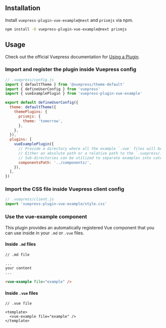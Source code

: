 ## Installation

Install `vuepress-plugin-vue-example@next` and `prismjs` via npm.

```bash
npm install -D vuepress-plugin-vue-example@next prismjs
```

## Usage

Check out the official Vuepress documentation for [Using a Plugin](https://vuepress.vuejs.org/plugin/using-a-plugin.html).

### Import and register the plugin inside Vuepress config

```javascript
// .vuepress/config.js
import { defaultTheme } from '@vuepress/theme-default'
import { defineUserConfig } from 'vuepress'
import { vueExamplePlugin } from 'vuepress-plugin-vue-example'

export default defineUserConfig({
  theme: defaultTheme({
    themePlugins: {
      prismjs: {
        theme: 'tomorrow',
      },
    },
  }),
  plugins: [
    vueExamplePlugin({
      // Provide a directory where all the example `.vue` files will be stored.
      // Either an absolute path or a relative path to the `.vuepress/.temp` directory can be used.
      // Sub-directories can be utilized to separate examples into categories.
      componentsPath: '../components/',
    }),
  ],
})
```

### Import the CSS file inside Vuepress client config

```js
// .vuepress/client.js
import 'vuepress-plugin-vue-example/style.css'
```

### Use the vue-example component

This plugin provides an automatically registered Vue component that you can use inside in your `.md` or `.vue` files.

#### Inside `.md` files

```md
// .md file

...
your content
...

<vue-example file="example" />
```

#### Inside `.vue` files

```vue
// .vue file

<template>
  <vue-example file="example" />
</template>
```
